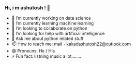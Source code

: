 ### Hi, i m ashutosh ! 👋

- 🔭 I’m currently working on data science
- 🌱 I’m currently learning machine learning
- 👯 I’m looking to collaborate on python
- 🤔 I’m looking for help with artificial intelligence
- 💬 Ask me about python related stuff
- 📫 How to reach me: mail - kakadashutosh22@outlook.com
- 😄 Pronouns: He / His
- ⚡ Fun fact: listning music a lot........
